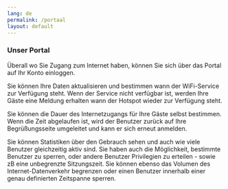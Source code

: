 ```yaml
---
lang: de
permalink: /portaal
layout: default
---
```


### Unser Portal
Überall wo Sie Zugang zum Internet haben, können Sie sich über das Portal auf Ihr Konto einloggen.

Sie können Ihre Daten aktualisieren und bestimmen wann der WiFi-Service zur Verfügung steht. Wenn der Service nicht verfügbar ist, werden Ihre Gäste eine Meldung erhalten wann der Hotspot wieder zur Verfügung steht.

Sie können die Dauer des Internetzugangs für Ihre Gäste selbst bestimmen. Wenn die Zeit abgelaufen ist, wird der Benutzer zurück auf Ihre Begrüßungsseite umgeleitet und kann er sich erneut anmelden.

Sie können Statistiken über den Gebrauch sehen und auch wie viele Benutzer gleichzeitig aktiv sind. Sie haben auch die Möglichkeit, bestimmte Benutzer zu sperren, oder andere Benutzer Privilegien zu erteilen - sowie zB eine unbegrenzte Sitzungszeit. Sie können ebenso das Volumen des Internet-Datenverkehr begrenzen oder einen Benutzer innerhalb einer genau definierten Zeitspanne sperren.
